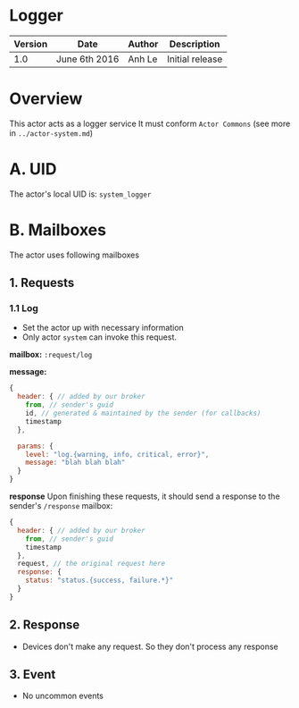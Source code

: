 Logger
===================

Version | Date          | Author | Description
------- | ------------- | ------ | ---------------
1.0     | June 6th 2016 | Anh Le | Initial release

# Overview
This actor acts as a logger service
It must conform `Actor Commons` (see more in `../actor-system.md`)

# A. UID
The actor's local UID is: `system_logger`

# B. Mailboxes
The actor uses following mailboxes

## 1. Requests
### 1.1 Log
- Set the actor up with necessary information
- Only actor `system` can invoke this request.

**mailbox:** `:request/log`

**message:**

```javascript
{
  header: { // added by our broker
    from, // sender's guid
    id, // generated & maintained by the sender (for callbacks)
    timestamp
  },

  params: {
    level: "log.{warning, info, critical, error}",
    message: "blah blah blah"
  }
}
```

**response** Upon finishing these requests, it should send a response to the sender's `/response` mailbox:

```js
{
  header: { // added by our broker
    from, // sender's guid
    timestamp
  },
  request, // the original request here
  response: {
    status: "status.{success, failure.*}"
  }
}
```


## 2. Response
- Devices don't make any request. So they don't process any response

## 3. Event
- No uncommon events
